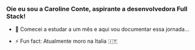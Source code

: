 ### Oie eu sou a Caroline Conte, aspirante a desenvolvedora Full Stack!

<!--
**carolineconte/carolineconte** is a ✨ _special_ ✨ repository because its `README.md` (this file) appears on your GitHub profile.
-->


- 🔭 Comecei a estudar a um mês e aqui vou documentar essa jornada...

- ⚡ Fun fact: Atualmente moro na Italia 🇮🇹

